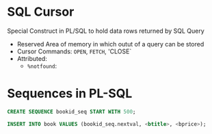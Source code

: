 # SQL Cursor

Special Construct in PL/SQL to hold data rows returned by SQL Query

- Reserved Area of memory in which outut of a query can be stored
- Cursor Commands: `OPEN`, `FETCH`, 'CLOSE`
- Attributed: 
  - `%notfound`: 



# Sequences in PL-SQL

```sql
CREATE SEQUENCE bookid_seq START WITH 500;
```

```sql
INSERT INTO book VALUES (bookid_seq.nextval, <btitle>, <bprice>);
```
